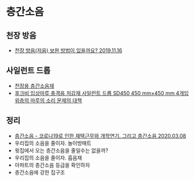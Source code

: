 # 층간소음

## 천장 방음
* [천장 방음(저음) 보완 방법이 있을까요? 2019.11.16](https://musicus.kr/article/%EC%A7%88%EB%AC%B8%EB%8B%B5%EB%B3%80/6/1362/?board_no=6&no=1362)

## 사일런트 드롭
* [천장용 층간소음재](http://www.iamhouse.co.kr/bbs/page.php?hid=noise4)
* [후크비 입상마루 충격음 저감재 사일런트 드롭 SD450 450 mm×450 mm 4개입위층의 마루의 소리 문제의 대책](https://global.rakuten.com/ko/store/yorozuyaa/item/yorozu-k819/)

## 정리
* [층간소음 - 코로나19로 인한 재택근무와 개학연기. 그리고 층간소음 2020.03.08](https://junho85.pe.kr/1473)
* 우리집의 소음을 줄이자. 놀이방매트
* 윗집에서 오는 층간소음을 줄일수는 없을까?
* 우리집의 소음을 줄이자. 흡음재
* 아파트의 층간소음 등급을 확인하자
* 층간소음에 강한 집구조
